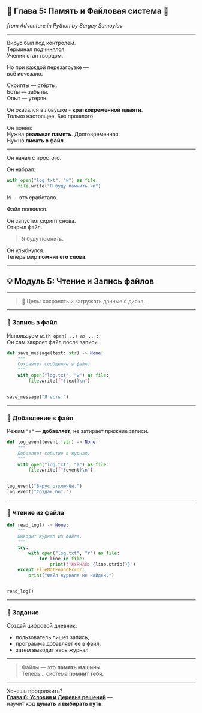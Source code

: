 ## 📖 Глава 5: Память и Файловая система 📂
*from Adventure in Python by Sergey Samoylov*

---

Вирус был под контролем.  
Терминал подчинялся.  
Ученик стал творцом.

Но при каждой перезагрузке —  
всё исчезало.

Скрипты — стёрты.  
Боты — забыты.  
Опыт — утерян.

Он оказался в ловушке - **кратковременной памяти**.  
Только настоящее. Без прошлого.

Он понял:  
Нужна **реальная память**. Долговременная.  
Нужно **писать в файл**.

---

Он начал с простого.

Он набрал:

```python
with open("log.txt", "w") as file:
    file.write("Я буду помнить.\n")
```

И — это сработало.

Файл появился.

Он запустил скрипт снова.  
Открыл файл.

> Я буду помнить.

Он улыбнулся.  
Теперь мир **помнит его слова**.

---

## 💡 Модуль 5: Чтение и Запись файлов

---

> 🎯 Цель: сохранять и загружать данные с диска.

---

### 🔹 Запись в файл

Используем `with open(...) as ...:`  
Он сам закроет файл после записи.

```python
def save_message(text: str) -> None:
    """
    Сохраняет сообщение в файл.
    """
    with open("log.txt", "w") as file:
        file.write(f"{text}\n")


save_message("Я есть.")
```

---

### 🔹 Добавление в файл

Режим `"a"` — **добавляет**, не затирает прежние записи.

```python
def log_event(event: str) -> None:
    """
    Добавляет событие в журнал.
    """
    with open("log.txt", "a") as file:
        file.write(f"{event}\n")


log_event("Вирус отключён.")
log_event("Создан бот.")
```

---

### 🔹 Чтение из файла

```python
def read_log() -> None:
    """
    Выводит журнал из файла.
    """
    try:
        with open("log.txt", "r") as file:
            for line in file:
                print(f"ЖУРНАЛ: {line.strip()}")
    except FileNotFoundError:
        print("Файл журнала не найден.")


read_log()
```

---

### 🧠 Задание

Создай цифровой дневник:
- пользователь пишет запись,
- программа добавляет её в файл,
- затем выводит весь журнал.

---

> Файлы — это **память машины**.  
> Теперь... система **помнит тебя**.

---

Хочешь продолжить?  
[**Глава 6: Условия и Деревья решений**](Chapter_06.md) —  
научит код **думать** и **выбирать путь**.
